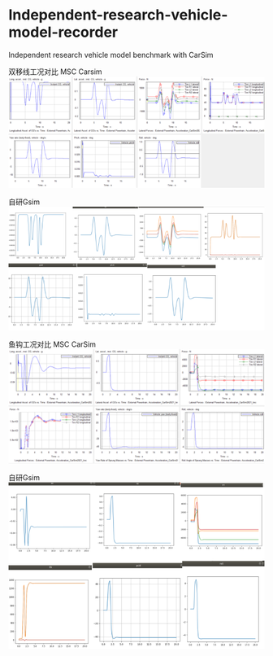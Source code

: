 # Independent-research-vehicle-model-recorder
Independent research vehicle model benchmark with CarSim

双移线工况对比
MSC Carsim
![doubleLaneChange for CarSim](https://github.com/yumianhuli2/Independent-research-vehicle-model-recorder/blob/master-main/DoubleLaneChange_CarSim.png)

自研Gsim
![doubleLaneChange for GSim](https://github.com/yumianhuli2/Independent-research-vehicle-model-recorder/blob/master-main/DoubleLaneChange_GSim.png)




鱼钩工况对比
MSC CarSim
![FishHook for CarSim](https://github.com/yumianhuli2/Independent-research-vehicle-model-recorder/blob/master-main/FishHook_CarSim.png)

自研Gsim
![FishHook for GSim](https://github.com/yumianhuli2/Independent-research-vehicle-model-recorder/blob/master-main/FishHook_GSim.png)